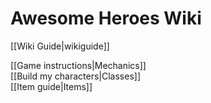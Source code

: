 # Awesome Heroes Wiki
[[Wiki Guide|wikiguide]]

[[Game instructions|Mechanics]]  
[[Build my characters|Classes]]  
[[Item guide|Items]]  